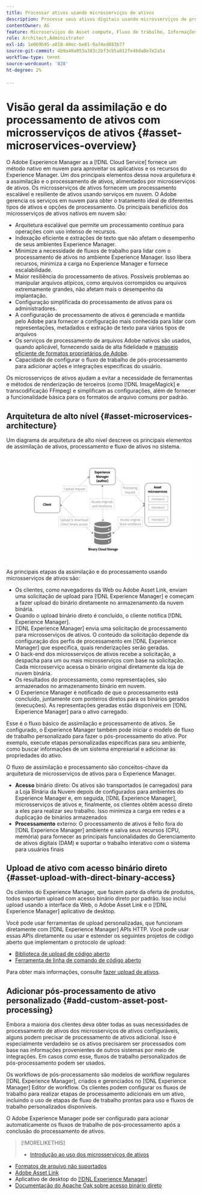 ```yaml
---
title: Processar ativos usando microsserviços de ativos
description: Processe seus ativos digitais usando microsserviços de processamento de ativos escaláveis e nativos em nuvem.
contentOwner: AG
feature: Microserviços do Asset compute, Fluxo de trabalho, Informações da versão, Processamento de ativos
role: Architect,Administrator
exl-id: 1e069b95-a018-40ec-be01-9a74ed883b77
source-git-commit: 4b9a48a053a383c2bf3cb5a812fe4bda8e7e2a5a
workflow-type: tm+mt
source-wordcount: '828'
ht-degree: 2%

---
```


# Visão geral da assimilação e do processamento de ativos com microsserviços de ativos {#asset-microservices-overview}

O Adobe Experience Manager as a [!DNL Cloud Service] fornece um método nativo em nuvem para aproveitar os aplicativos e os recursos do Experience Manager. Um dos principais elementos dessa nova arquitetura é a assimilação e o processamento de ativos, alimentados por microsserviços de ativos. Os microsserviços de ativos fornecem um processamento escalável e resiliente de ativos usando serviços em nuvem. O Adobe gerencia os serviços em nuvem para obter o tratamento ideal de diferentes tipos de ativos e opções de processamento. Os principais benefícios dos microsserviços de ativos nativos em nuvem são:

* Arquitetura escalável que permite um processamento contínuo para operações com uso intenso de recursos.
* Indexação eficiente e extrações de texto que não afetam o desempenho de seus ambientes Experience Manager.
* Minimize a necessidade de fluxos de trabalho para lidar com o processamento de ativos no ambiente Experience Manager. Isso libera recursos, minimiza a carga no Experience Manager e fornece escalabilidade.
* Maior resiliência do processamento de ativos. Possíveis problemas ao manipular arquivos atípicos, como arquivos corrompidos ou arquivos extremamente grandes, não afetam mais o desempenho da implantação.
* Configuração simplificada do processamento de ativos para os administradores.
* A configuração de processamento de ativos é gerenciada e mantida pelo Adobe para fornecer a configuração mais conhecida para lidar com representações, metadados e extração de texto para vários tipos de arquivos
* Os serviços de processamento de arquivos Adobe nativos são usados, quando aplicável, fornecendo saída de alta fidelidade e [manuseio eficiente de formatos proprietários de Adobe](file-format-support.md).
* Capacidade de configurar o fluxo de trabalho de pós-processamento para adicionar ações e integrações específicas do usuário.

Os microsserviços de ativos ajudam a evitar a necessidade de ferramentas e métodos de renderização de terceiros (como [!DNL ImageMagick] e transcodificação FFmpeg) e simplificam as configurações, além de fornecer a funcionalidade básica para os formatos de arquivo comuns por padrão.

## Arquitetura de alto nível {#asset-microservices-architecture}

Um diagrama de arquitetura de alto nível descreve os principais elementos de assimilação de ativos, processamento e fluxo de ativos no sistema.

<!-- Proposed DRAFT diagram for asset microservices overview - see section "Asset processing - high-level diagram" in the PPTX deck

https://adobe-my.sharepoint.com/personal/gklebus_adobe_com/_layouts/15/guestaccess.aspx?guestaccesstoken=jexDC5ZnepXSt6dTPciH66TzckS1BPEfdaZuSgHugL8%3D&docid=2_1ec37f0bd4cc74354b4f481cd420e07fc&rev=1&e=CdgElS
-->

![Assimilação e processamento de ativos com ](assets/asset-microservices-overview.png "microsserviços de ativosAssimilação e processamento de ativos com microsserviços de ativos")

As principais etapas da assimilação e do processamento usando microsserviços de ativos são:

* Os clientes, como navegadores da Web ou Adobe Asset Link, enviam uma solicitação de upload para [!DNL Experience Manager] e começam a fazer upload do binário diretamente no armazenamento da nuvem binária.
* Quando o upload binário direto é concluído, o cliente notifica [!DNL Experience Manager].
* [!DNL Experience Manager] envia uma solicitação de processamento para microsserviços de ativos. O conteúdo da solicitação depende da configuração dos perfis de processamento em [!DNL Experience Manager] que especifica, quais renderizações serão geradas.
* O back-end dos microsserviços de ativos recebe a solicitação, a despacha para um ou mais microsserviços com base na solicitação. Cada microsserviço acessa o binário original diretamente da loja de nuvem binária.
* Os resultados do processamento, como representações, são armazenados no armazenamento binário em nuvem.
* O Experience Manager é notificado de que o processamento está concluído, juntamente com ponteiros diretos para os binários gerados (execuções). As representações geradas estão disponíveis em [!DNL Experience Manager] para o ativo carregado.

Esse é o fluxo básico de assimilação e processamento de ativos. Se configurado, o Experience Manager também pode iniciar o modelo de fluxo de trabalho personalizado para fazer o pós-processamento do ativo. Por exemplo, execute etapas personalizadas específicas para seu ambiente, como buscar informações de um sistema empresarial e adicionar às propriedades do ativo.

O fluxo de assimilação e processamento são conceitos-chave da arquitetura de microsserviços de ativos para o Experience Manager.

* **Acesso** binário direto: Os ativos são transportados (e carregados) para a Loja Binária da Nuvem depois de configurados para ambientes do Experience Manager e, em seguida,  [!DNL Experience Manager], microsserviços de ativos e, finalmente, os clientes obtêm acesso direto a eles para realizar seu trabalho. Isso minimiza a carga em redes e a duplicação de binários armazenados
* **Processamento** externo: O processamento de ativos é feito fora do  [!DNL Experience Manager] ambiente e salva seus recursos (CPU, memória) para fornecer as principais funcionalidades do Gerenciamento de ativos digitais (DAM) e suportar o trabalho interativo com o sistema para usuários finais

## Upload de ativo com acesso binário direto {#asset-upload-with-direct-binary-access}

Os clientes do Experience Manager, que fazem parte da oferta de produtos, todos suportam upload com acesso binário direto por padrão. Isso inclui upload usando a interface da Web, o Adobe Asset Link e o [!DNL Experience Manager] aplicativo de desktop.

Você pode usar ferramentas de upload personalizadas, que funcionam diretamente com [!DNL Experience Manager] APIs HTTP. Você pode usar essas APIs diretamente ou usar e estender os seguintes projetos de código aberto que implementam o protocolo de upload:

* [Biblioteca de upload de código aberto](https://github.com/adobe/aem-upload)
* [Ferramenta de linha de comando de código aberto](https://github.com/adobe/aio-cli-plugin-aem)

Para obter mais informações, consulte [fazer upload de ativos](add-assets.md).

## Adicionar pós-processamento de ativo personalizado {#add-custom-asset-post-processing}

Embora a maioria dos clientes deva obter todas as suas necessidades de processamento de ativos dos microsserviços de ativos configuráveis, alguns podem precisar de processamento de ativos adicional. Isso é especialmente verdadeiro se os ativos precisarem ser processados com base nas informações provenientes de outros sistemas por meio de integrações. Em casos como esse, fluxos de trabalho personalizados de pós-processamento podem ser usados.

Os workflows de pós-processamento são modelos de workflow regulares [!DNL Experience Manager], criados e gerenciados no [!DNL Experience Manager] Editor de workflow. Os clientes podem configurar os fluxos de trabalho para realizar etapas de processamento adicionais em um ativo, incluindo o uso de etapas de fluxo de trabalho prontas para uso e fluxos de trabalho personalizados disponíveis.

O Adobe Experience Manager pode ser configurado para acionar automaticamente os fluxos de trabalho de pós-processamento após a conclusão do processamento de ativos.

<!-- TBD asgupta, Engg: Create some asset-microservices-data-flow-diagram.
-->

>[!MORELIKETHIS]
>
>* [Introdução ao uso dos microsserviços de ativos](asset-microservices-configure-and-use.md)
* [Formatos de arquivo não suportados](file-format-support.md)
* [Adobe Asset Link](https://helpx.adobe.com/br/enterprise/using/adobe-asset-link.html)
* Aplicativo de desktop do [[!DNL Experience Manager]  ](https://experienceleague.adobe.com/docs/experience-manager-desktop-app/using/introduction.html)
* [Documentação do Apache Oak sobre acesso binário direto](https://jackrabbit.apache.org/oak/docs/features/direct-binary-access.html)

